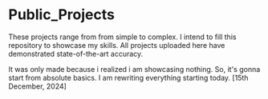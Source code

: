 # Public_Projects
These projects range from from simple to complex. I intend to fill this repository to showcase my skills. All projects uploaded here have demonstrated state-of-the-art accuracy.


It was only made because i realized i am showcasing nothing.
So, it's gonna start from absolute basics.
I am rewriting everything starting today. [15th December, 2024]
